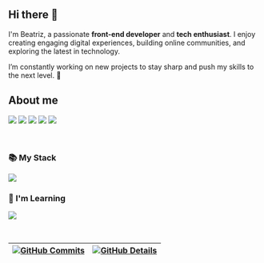 ## Hi there 👋
I'm Beatriz, a passionate **front-end developer** and **tech enthusiast**. I enjoy creating engaging digital experiences, building online communities, and exploring the latest in technology. 

I’m constantly working on new projects to stay sharp and push my skills to the next level. 🤖  

## About me 

<a href="https://www.linkedin.com/in/beatriz-soares-a1b083199/" target="_blank"><img src="https://img.shields.io/badge/-LinkedIn-%230077B5?style=for-the-badge&logo=linkedin&logoColor=white"></a>
<a href="https://instagram.com/b_soares.28" target="_blank"><img src="https://img.shields.io/badge/-Instagram-%23E4405F?style=for-the-badge&logo=instagram&logoColor=white"></a>
<a href="https://discord.gg/604534608704438272" target="_blank"><img src="https://img.shields.io/badge/Discord-7289DA?style=for-the-badge&logo=discord&logoColor=white"></a> 
</a> 
<a href="https://wa.me/5553984045372?text=Ol%C3%A1,%20gostaria%20de%20falar%20com%20voc%C3%AA" target="_blank"><img src="https://img.shields.io/badge/Whatsapp-4CA143?style=for-the-badge&logo=whatsapp&logoColor=white"></a> 
<a href="mailto:bsnbernardors@gmail.com" target="_blank"><img src="https://img.shields.io/badge/-Gmail-%23333?style=for-the-badge&logo=gmail&logoColor=white"></a> 
</a> 

<br/>
            
### 📚 My Stack
<img src="https://skillicons.dev/icons?i=react,typescript,javascript,html,css,styledcomponents,mysql,postgres,postman,figma" />

### 🧠 I'm Learning
<img src="https://skillicons.dev/icons?i=docker,redux,nodejs,jest"/><br>
</div>


<br/>
    
 | [![GitHub Commits](http://github-profile-summary-cards.vercel.app/api/cards/productive-time?username=Beatriz-SMB&theme=dracula&utcOffset=-3)](https://github.com/vn7n24fzkq/github-profile-summary-cards) | [![GitHub Details](http://github-profile-summary-cards.vercel.app/api/cards/profile-details?username=Beatriz-SMB&theme=dracula)](https://github.com/vn7n24fzkq/github-profile-summary-cards) |  
 | ----------- | ----------- |
